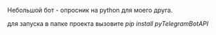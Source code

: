 Небольшой бот - опросник на python для моего друга.

для запуска в папке проекта вызовите *pip install pyTelegramBotAPI*
